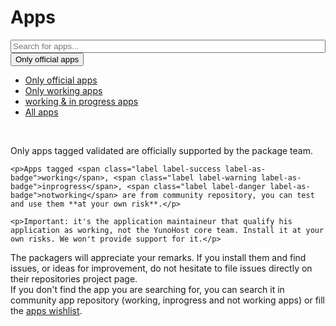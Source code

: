 # Apps

<div class="input-group">
    <span class="input-group-addon" id="basic-addon1"><span class="glyphicon glyphicon-search"></span></span>
    <input type="text" id="filter-app-cards" class="form-control"  placeholder="Search for apps..." aria-describedby="basic-addon1"/>
    <div class="input-group-btn">
        <button type="button" class="btn btn-default dropdown-toggle" data-toggle="dropdown" aria-haspopup="true" aria-expanded="false">
            <span id="app-cards-list-filter-text">Only official apps</span> <span class="caret"></span>
        </button>
        <ul class="dropdown-menu">
            <li><a href="#" id="app-cards-list-validated">Only official apps</a></li>
            <li><a href="#" id="app-cards-list-working">Only working apps</a></li>
            <li><a href="#" id="app-cards-list-working-inprogress">working & in progress apps</a></li>
            <li><a href="#" id="app-cards-list-all-apps">All apps</a></li>
        </ul>
    </div>
</div>
<br />
<div id="community-app-list-warrant" class="alert alert-danger">
    <p>Only apps tagged <span class="label label-success label-as-badge">validated</span> are officially supported by the package team. </p>

    <p>Apps tagged <span class="label label-success label-as-badge">working</span>, <span class="label label-warning label-as-badge">inprogress</span>, <span class="label label-danger label-as-badge">notworking</span> are from community repository, you can test and use them **at your own risk**.</p>

    <p>Important: it's the application maintaineur that qualify his application as working, not the YunoHost core team. Install it at your own risks. We won't provide support for it.</p>
</div>
<div class="alert alert-info">The packagers will appreciate your remarks. If you install them and find issues, or ideas for improvement, do not hesitate to file issues directly on their repositories project page.</div>

<div class="app-cards-list" id="app-cards-list"></div>

<div class="alert alert-warning">If you don't find the app you are searching for, you can search it in community app repository (working, inprogress and not working apps) or fill the <a href="/apps_wishlist_en">apps wishlist</a>.</div>

<style>
/*=================================================
 Search bar
=================================================*/
#filter-app-cards, #app-cards-list {
    width:100%;
}
/*===============================================*/

/*=================================================
 Force return space after card list
=================================================*/
#app-cards-list:after {
    content:'';
    display:block;
    clear: both;
}
/*===============================================*/

/*=================================================
 App card
=================================================*/
.app-card {
    margin-bottom:10px;
    width:270px;
    float:left;
    min-height: 1px;
    margin-right: 10px;
}
/*===============================================*/

/*=================================================
 App card body
=================================================*/
.app-card .panel-body >  h3 {
    margin-top:0;
    margin-bottom:5px;
    font-size:1.2em;
}
.app-card .category {
    height:50px;
}
.app-card .category .label, .app-card-date-maintainer {
    font-size:0.7em;
}
.app-card-date-maintainer {
    text-align:right;
    max-height: 18px;
}

.app-card-desc {
    height:100px;
}
/*===============================================*/

/*=================================================
 App card footer
=================================================*/
.app-card .btn-group {
    width:100%;
    margin-left: 0px;
}
.app-card > .btn-group > .btn{
    border-bottom:0;
}
.app-card > .btn-group > .btn:first-child {   
    border-left:0;
    border-top-left-radius:0;
}
.app-card > .btn-group > .btn:last-child {
    border-right:0;
    border-top-right-radius:0;
    margin-left: 0px;
}
/*===============================================*/
</style>

<script type="text/template" id="app-template2">
    <div class="app-card_{app_id} app-card panel panel-default">

        <div class="panel-body">
            <h3>{app_name}</h3>
            <div class="category"></div>

            <div class="app-card-desc">{app_description}</div>
            <div class="app-card-date-maintainer">
                <span class="glyphicon glyphicon-refresh"></span> {app_update} - 
                <span class="glyphicon glyphicon-user"></span> {app_maintainer}
            </div>
        </div>

        <div class="btn-group" role="group">
            <a href="{app_git}" target="_BLANK" type="button" class="btn btn-default col-sm-4"><span class="glyphicon glyphicon-globe" aria-hidden="true"></span> Code</a>
            <a href="#/app_{app_id}_en" target="_BLANK" type="button" class="btn btn-default col-sm-4"><span class="glyphicon glyphicon-book" aria-hidden="true"></span> Doc</a>
            <a href="https://install-app.yunohost.org/?app={app_id}" target="_BLANK" type="button" class="btn btn-{app_install_bootstrap} col-sm-4 active"><span class="glyphicon glyphicon-plus" aria-hidden="true"></span> Install</a>
        </div>

    </div> 
</script>

<script>
function timeConverter(UNIX_timestamp) {
    var a = new Date(UNIX_timestamp*1000);
    var months = ['January','February','March','April','May','June','July','August','September','October','November','December'];
    var year = a.getFullYear();
    var month = months[a.getMonth()];
    var date = a.getDate();
    var hour = a.getHours();
    var min = a.getMinutes();
    if (hour < 10) { hour = '0' + hour; }
    if (min < 10) { min = '0' + min; }
    var time = date+' '+month+' '+year;//+' at '+hour+':'+min
    return time;
}

$(document).ready(function () {
    // Hide warrant about community list
    $('#community-app-list-warrant').hide();
    var filters = ["validated"];

    function filter(){
        var filters_text = filters.map(function(el) { return '.app-' + el;}).join(', ');
        var valThis = $('#filter-app-cards').val();
        $('.app-card').each(function(){
            var text = $(this).find('h3').text().toLowerCase();
            (text.indexOf(valThis) == 0 && $(this).find(filters_text).length > 0) ? $(this).show() : $(this).hide();         
        });
        (filters.indexOf("working") == -1) ?$('#community-app-list-warrant').hide():$('#community-app-list-warrant').show();
    }

    //=================================================
    // Search & filter bar event
    //=================================================
    $('#filter-app-cards').keyup(filter);

    $('#app-cards-list-validated').click(function(){
        filters = ["validated"];
        $('#app-cards-list-filter-text').text($('#app-cards-list-validated').text());
        filter();
    });

    $('#app-cards-list-working').click(function(){
        filters = ["validated", "working"];
        $('#app-cards-list-filter-text').text($('#app-cards-list-working').text());
        filter();
    });

    $('#app-cards-list-working-inprogress').click(function(){
        filters = ["validated", "working", "inprogress"];
        $('#app-cards-list-filter-text').text($('#app-cards-list-working-inprogress').text());
        filter();
    });

    $('#app-cards-list-all-apps').click(function(){
        filters = ["validated", "working", "inprogress", "notworking"];
        $('#app-cards-list-filter-text').text($('#app-cards-list-all-apps').text());
        filter();
    }); 
    //=================================================  


    //=================================================
    // Upload apps lists
    //=================================================
    var app_list={};
    $.when(
        $.getJSON('https://app.yunohost.org/community.json', {}, function(community) {
            app_list.community = $.map(community, function(el) { return el; });
        }),
        $.getJSON('https://app.yunohost.org/official.json', {}, function(official) {
            app_list.official = $.map(official, function(el) { return el; });
        })
    ).then(function() {
        app_list = app_list.official.concat(app_list.community);
    
        // Sort alpha
        app_list.sort(function(a, b){
            a_state = (a.state == "validated")?4:(a.state == "working")?3:(a.state == "inprogress")?2:1;
            b_state = (b.state == "validated")?4:(b.state == "working")?3:(b.state == "inprogress")?2:1;
            if (a_state < b_state || a_state == b_state && a.level < b.level || a_state == b_state && a.level == b.level && a.manifest.id > b.manifest.id) {return 1;}
            else if (a.manifest.id == b.manifest.id) {return 0;}
            return -1;
        });
        $.each(app_list, function(k, infos) {
            app_id = infos.manifest.id;
            app_install_bootstrap = "success";
            if (infos.state === "validated") {
                app_state_bootstrap = "success";
            } else if (infos.state === "working") {
                app_state_bootstrap = "success";
            } else if (infos.state === "inprogress") {
                app_state_bootstrap = "warning";
                app_install_bootstrap = "danger";
            } else if (infos.state === "notworking") {
                app_state_bootstrap = "danger";
                app_install_bootstrap = "danger";
            }
            if (infos.level == null ) {
                infos.level = '?';
            }
            if (infos.level == 0 ) {
                app_level_bootstrap = "danger";
                app_install_bootstrap = "danger";
            } else if (infos.level <= 2) {
                app_level_bootstrap = "warning";
                app_install_bootstrap = "danger";
            } else if (infos.level >= 7) {
                app_level_bootstrap = "success";
            } else {
                app_level_bootstrap = "default";
            }

            // Fill the template
            html = $('#app-template2').html()
             .replace(/{app_id}/g, app_id)
             .replace(/{app_name}/g, infos.manifest.name)
             .replace('{app_description}', infos.manifest.description.en)
             .replace(/{app_git}/g, infos.git.url)
             .replace('{app_branch}', infos.git.branch)
             .replace('{app_level}', infos.level)
             .replace('{app_update}', timeConverter(infos.lastUpdate))
             .replace('{app_state_bootstrap}', app_state_bootstrap)
             .replace('{app_install_bootstrap}', app_install_bootstrap);

            if (infos.manifest.developer) {
                html = html
                 .replace('{app_maintainer}', infos.manifest.developer.name)
                 .replace('{app_mail}', infos.manifest.developer.email);
            }

            if (infos.manifest.maintainer) {
                html = html
                 .replace('{app_maintainer}', infos.manifest.maintainer.name)
                 .replace('{app_mail}', infos.manifest.maintainer.email);
            }

            // Fill the template
            $('#app-cards-list').append(html);
            $('.app-card_'+ app_id).attr('id', 'app-card_'+ app_id);
            $('.app-card_'+ app_id + ' .category').append(' <span class="label label-'+app_level_bootstrap+' label-as-badge">'+infos.level+'</span>');
            $('.app-card_'+ app_id + ' .category').append(' <span class="label label-'+app_state_bootstrap+' label-as-badge app-'+infos.state+'">'+infos.state+'</span>');
            if (infos.manifest.license && infos.manifest.license != 'free') {
                $('.app-card_'+ app_id + ' .category').append(' <span class="label label-default">'+infos.manifest.license+'</span>');
            }

        });
        filter();
    });
    //=================================================  
});
</script>

